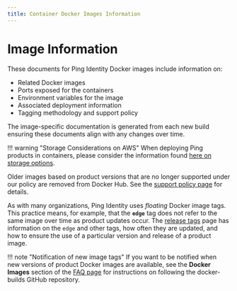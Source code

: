 ```yaml
---
title: Container Docker Images Information
---
```

# Image Information

These documents for Ping Identity Docker images include information on:

* Related Docker images
* Ports exposed for the containers
* Environment variables for the image
* Associated deployment information
* Tagging methodology and support policy

The image-specific documentation is generated from each new build ensuring these documents align with any changes over time.

!!! warning "Storage Considerations on AWS"
    When deploying Ping products in containers, please consider the information found [here on storage options](../reference/awsStorage.md).

Older images based on product versions that are no longer supported under our policy are removed from Docker Hub.  See the [support policy page](./imageSupport.md) for details.

As with many organizations, Ping Identity uses _floating_ Docker image tags. This practice means, for example, that the **`edge`** tag does not refer to the same image over time as product updates occur. The [release tags](./releaseTags.md) page has information on the `edge` and other tags, how often they are updated, and how to ensure the use of a particular version and release of a product image.

!!! note "Notification of new image tags"
    If you want to be notified when new versions of product Docker images are available, see the **Docker Images** section of the [FAQ page](../reference/faqs.md) for instructions on following the docker-builds GitHub repository.
